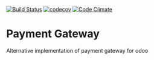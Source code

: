 [![Build Status](https://travis-ci.org/akretion/payment-gateway.svg?branch=8.0)](https://travis-ci.org/akretion/payment-gateway)
[![codecov](https://codecov.io/gh/akretion/payment-gateway/branch/8.0/graph/badge.svg)](https://codecov.io/gh/akretion/payment-gateway/branch/8.0)
[![Code Climate](https://codeclimate.com/github/akretion/payment-gateway/badges/gpa.svg)](https://codeclimate.com/github/akretion/payment-gateway)


Payment Gateway
=================

Alternative implementation of payment gateway for odoo
